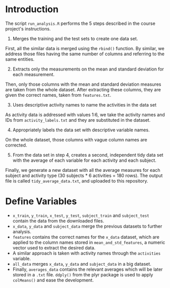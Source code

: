 # Introduction

The script `run_analysis.R` performs the 5 steps described in the course project's instructions. 

1. Merges the training and the test sets to create one data set.

First, all the similar data is merged using the `rbind()` function. By similar, we address those files having the same number of columns and referring to the same entities.

2. Extracts only the measurements on the mean and standard deviation for each measurement.

Then, only those columns with the mean and standard deviation measures are taken from the whole dataset. After extracting these columns, they are given the correct names, taken from `features.txt`.

3. Uses descriptive activity names to name the activities in the data set

As activity data is addressed with values 1:6, we take the activity names and IDs from `activity_labels.txt` and they are substituted in the dataset.

4. Appropriately labels the data set with descriptive variable names.

On the whole dataset, those columns with vague column names are corrected.

5. From the data set in step 4, creates a second, independent tidy data set with the average of each variable for each activity and each subject.

Finally, we generate a new dataset with all the average measures for each subject and activity type (30 subjects * 6 activities = 180 rows). The output file is called `tidy_average_data.txt`, and uploaded to this repository.

# Define Variables 

* `x_train`, `y_train`, `x_test`, `y_test`, `subject_train` and `subject_test` contain the data from the downloaded files.
* `x_data`, `y_data` and `subject_data` merge the previous datasets to further analysis.
* `features` contains the correct names for the `x_data` dataset, which are applied to the column names stored in `mean_and_std_features`, a numeric vector used to extract the desired data.
* A similar approach is taken with activity names through the `activities` variable.
* `all_data` merges `x_data`, `y_data` and `subject_data` in a big dataset.
* Finally, `averages_data` contains the relevant averages which will be later stored in a `.txt` file. `ddply()` from the plyr package is used to apply `colMeans()` and ease the development.
